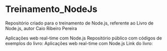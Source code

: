 # Treinamento_NodeJs
Repositório criado para o treinamento de Node.js, referente ao Livro de Node.js, autor Caio Ribeiro Pereira

Aplicações web real-time com Node.js
Repositório público com códigos de exemplos do livro: Aplicações web real-time com Node.js Link do livro:
